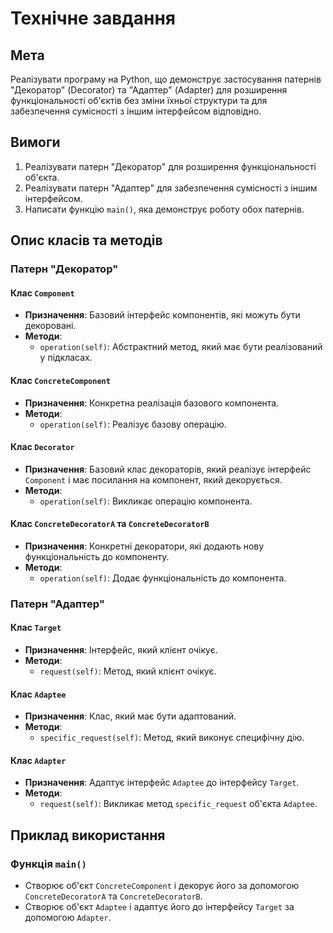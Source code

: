 # Технічне завдання

## Мета
Реалізувати програму на Python, що демонструє застосування патернів "Декоратор" (Decorator) та "Адаптер" (Adapter) для розширення функціональності об'єктів без зміни їхньої структури та для забезпечення сумісності з іншим інтерфейсом відповідно.

## Вимоги
1. Реалізувати патерн "Декоратор" для розширення функціональності об'єкта.
2. Реалізувати патерн "Адаптер" для забезпечення сумісності з іншим інтерфейсом.
3. Написати функцію `main()`, яка демонструє роботу обох патернів.

## Опис класів та методів

### Патерн "Декоратор"

#### Клас `Component`
- **Призначення**: Базовий інтерфейс компонентів, які можуть бути декоровані.
- **Методи**:
  - `operation(self)`: Абстрактний метод, який має бути реалізований у підкласах.

#### Клас `ConcreteComponent`
- **Призначення**: Конкретна реалізація базового компонента.
- **Методи**:
  - `operation(self)`: Реалізує базову операцію.

#### Клас `Decorator`
- **Призначення**: Базовий клас декораторів, який реалізує інтерфейс `Component` і має посилання на компонент, який декорується.
- **Методи**:
  - `operation(self)`: Викликає операцію компонента.

#### Клас `ConcreteDecoratorA` та `ConcreteDecoratorB`
- **Призначення**: Конкретні декоратори, які додають нову функціональність до компоненту.
- **Методи**:
  - `operation(self)`: Додає функціональність до компонента.

### Патерн "Адаптер"

#### Клас `Target`
- **Призначення**: Інтерфейс, який клієнт очікує.
- **Методи**:
  - `request(self)`: Метод, який клієнт очікує.

#### Клас `Adaptee`
- **Призначення**: Клас, який має бути адаптований.
- **Методи**:
  - `specific_request(self)`: Метод, який виконує специфічну дію.

#### Клас `Adapter`
- **Призначення**: Адаптує інтерфейс `Adaptee` до інтерфейсу `Target`.
- **Методи**:
  - `request(self)`: Викликає метод `specific_request` об'єкта `Adaptee`.

## Приклад використання

### Функція `main()`
- Створює об'єкт `ConcreteComponent` і декорує його за допомогою `ConcreteDecoratorA` та `ConcreteDecoratorB`.
- Створює об'єкт `Adaptee` і адаптує його до інтерфейсу `Target` за допомогою `Adapter`.
